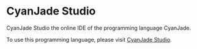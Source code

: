 # CyanJade Studio

CyanJade Studio the online IDE of the programming language CyanJade.

To use this programming language, please visit [CyanJade Studio](http://cyanjade.com).
